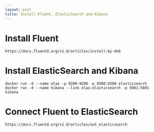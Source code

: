 ```yaml
---
layout: post
title: Install Fluent, ElasticSearch and Kibana
---
```


# Install Fluent
```
https://docs.fluentd.org/v1.0/articles/install-by-deb
```

# Install ElasticSearch and Kibana
```
docker run -d --name elas -p 9200:9200 -p 9300:9300 elasticsearch
docker run -d --name kibana --link elas:elasticsearch -p 5601:5601 kibana
```

# Connect Fluent to ElasticSearch
```
https://docs.fluentd.org/v1.0/articles/out_elasticsearch
```
